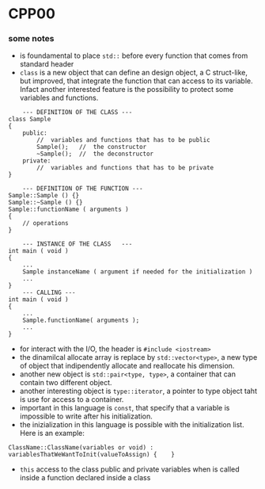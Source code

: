 # CPP00
### some notes
- is foundamental to place `std::` before every function that comes from standard header
- `class` is a new object that can define an design object, a C struct-like, but improved, that integrate the function that can access to its variable. Infact another interested feature is the possibility to protect some variables and functions.
```
	---	DEFINITION OF THE CLASS	---
class Sample
{
	public:
		//	variables and functions that has to be public
		Sample();	//	the constructor
		~Sample();	//	the deconstructor
	private:
		//	variables and functions that has to be private
}

	--- DEFINITION OF THE FUNCTION ---
Sample::Sample () {}
Sample::~Sample () {}
Sample::functionName ( arguments )
{
	// operations
}

	---	INSTANCE OF THE CLASS	---
int main ( void )
{
	...
	Sample instanceName ( argument if needed for the initialization )
	...
}
	--- CALLING	---
int main ( void )
{
	...
	Sample.functionName( arguments );
	...
}
```
- for interact with the I/O, the header is `#include <iostream>`
- the dinamilcal allocate array is replace by `std::vector<type>`, a new type of object that indipendently allocate and reallocate his dimension.
- another new object is `std::pair<type, type>`, a container that can contain two different object.
- another interesting object is `type::iterator`, a pointer to type object taht is use for access to a container.
- important in this language is `const`, that specify that a variable is impossible to write after his initialization.
- the inizialization in this language is possible with the initialization list. Here is an example:
```
ClassName::ClassName(variables or void) : variablesThatWeWantToInit(valueToAssign) {	}
```
- `this` access to the class public and private variables when is called inside a function declared inside a class
